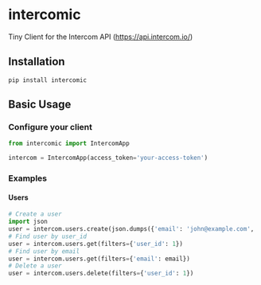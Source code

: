 # intercomic
Tiny Client for the Intercom API (https://api.intercom.io/)

## Installation

```
pip install intercomic
```

## Basic Usage

### Configure your client

```python
from intercomic import IntercomApp

intercom = IntercomApp(access_token='your-access-token')
```

### Examples

#### Users

```python
# Create a user
import json
user = intercom.users.create(json.dumps({'email': 'john@example.com', 'name': 'John'}))
# Find user by user_id
user = intercom.users.get(filters={'user_id': 1})
# Find user by email
user = intercom.users.get(filters={'email': email})
# Delete a user
user = intercom.users.delete(filters={'user_id': 1})
```

